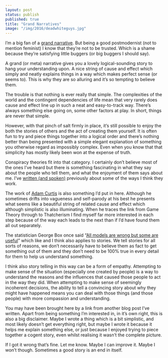 ```yaml
---
layout: post
status: publish
published: true
title: "Grand Narratives"
image: "/img/2016/deadwhiteguys.jpg"
---
```

I’m a big fan of a [grand narrative](http://www.newworldencyclopedia.org/entry/Metanarrative). But being a good postmodernist (not to mention feminist) I know that they’re not to be trusted. Which is a shame because they’re satisfying little buggers (or big buggers I should say).

A grand (or meta) narrative gives you a lovely logical-sounding story to hang your understanding upon. A nice string of cause and effect which simply and neatly explains things in a way which makes perfect sense (or seems to). This is why they are so alluring and it’s so tempting to believe them.

The trouble is that nothing is ever really that simple. The complexities of the world and the contingent dependencies of life mean that very rarely does cause and effect line up in such a neat and easy-to-track way. There’s always something else going on, some other factors at play. In short, things are never that simple.

However, with that pinch of salt firmly in place, it’s still possible to enjoy the both the stories of others and the act of creating them yourself. It is often fun to try and piece things together into a logical order and there’s nothing better than being presented with a simple elegant explanation of something you otherwise regard as impossibly complex. Even when you know that that simplicity has mostly likely been won at the expense of truth.

Conspiracy theories fit into that category. I certainly don’t believe most of the ones I’ve heard but there is something fascinating in what they say about the people who tell them, and what the enjoyment of them says about me. I’ve [written (and spoken)](magic-conspiracy-theories/) previously about some of the ways I think they work.

The work of [Adam Curtis](http://www.bbc.co.uk/blogs/adamcurtis) is also something I’d put in here. Although he sometimes drifts into vagueness and self-parody at his best he presents what seems like a beautiful string of related  cause and effect which although simplistic is also illuminating. When he traces the link from Game Theory through to Thatcherism I find myself far more interested in each step because of the way each leads to the next than if I’d have found them all out separately.

The statistician George Box once said “[All models are wrong but some are useful](https://en.wikipedia.org/wiki/All_models_are_wrong)” which like and I think also applies to stories. We tell stories for all sorts of reasons, we don’t necessarily have to believe them as fact to get something out of them and they don’t need to be 100% true in every detail for them to help us understand something.

I think also story telling in this way can be a form of empathy. Attempting to make sense of the situation (especially one created by people) is a way to understand the reasons and the influences that caused those people to act in the way they did. When attempting to make sense of seemingly incoherent decisions, the ability to tell a convincing story about why they might have happened means you can deal with those things (and those people) with more compassion and understanding.

You may have been brought here by a link from another blog post I’ve written. Apart from being something I’m interested in, in it’s own right, this is also a big disclaimer. Maybe I wrote a thing which is a bit simplistic, and most likely doesn’t get everything right, but maybe I wrote it because it helps me explain something else, or just because I enjoyed trying to piece together a cogent story, even whilst realising it wasn’t the complete picture.

If I got it wrong that’s fine. Let me know. Maybe I can improve it. Maybe I won’t though. Sometimes a good story is an end in itself.
